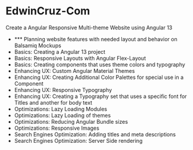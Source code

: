 # EdwinCruz-Com

Create a Angular Responsive Multi-theme Website using Angular 13
- *** Planning website features with needed layout and behavior on Balsamiq Mockups
- Basics: Creating a Angular 13 project
- Basics: Responsive Layouts with Angular Flex-Layout
- Basics: Creating components that uses theme colors and typography
- Enhancing UX: Custom Angular Material Themes
- Enhancing UX: Creating Additional Color Palettes for special use in a Component
- Enhancing UX: Responsive Typography
- Enhancing UX: Creating a Typography set that uses a specific font for Titles and another for body text
- Optimizations: Lazy Loading Modules
- Optimizations: Lazy Loading of themes
- Optimizations: Reducing Angular Bundle sizes
- Optimizations: Responsive Images
- Search Engines Optimization: Adding titles and meta descriptions
- Search Engines Optimization: Server Side rendering
